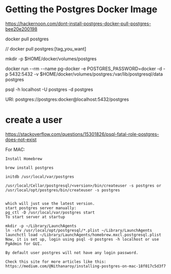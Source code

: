 

# Getting the Postgres Docker Image

https://hackernoon.com/dont-install-postgres-docker-pull-postgres-bee20e200198



docker pull postgres


// docker pull postgres:[tag_you_want]


mkdir -p $HOME/docker/volumes/postgres


docker run --rm   --name pg-docker -e POSTGRES_PASSWORD=docker -d -p 5432:5432 -v $HOME/docker/volumes/postgres:/var/lib/postgresql/data  postgres


psql -h localhost -U postgres -d postgres



URI: postgres://postgres:docker@localhost:5432/postgres



# create a user 

https://stackoverflow.com/questions/15301826/psql-fatal-role-postgres-does-not-exist

For MAC:

```
Install Homebrew

brew install postgres

initdb /usr/local/var/postgres

/usr/local/Cellar/postgresql/<version>/bin/createuser -s postgres or /usr/local/opt/postgres/bin/createuser -s postgres 


which will just use the latest version.
start postgres server manually: 
pg_ctl -D /usr/local/var/postgres start
To start server at startup

mkdir -p ~/Library/LaunchAgents
ln -sfv /usr/local/opt/postgresql/*.plist ~/Library/LaunchAgents
launchctl load ~/Library/LaunchAgents/homebrew.mxcl.postgresql.plist
Now, it is set up, login using psql -U postgres -h localhost or use PgAdmin for GUI.

By default user postgres will not have any login password.

Check this site for more articles like this: https://medium.com/@Nithanaroy/installing-postgres-on-mac-18f017c5d3f7


```
